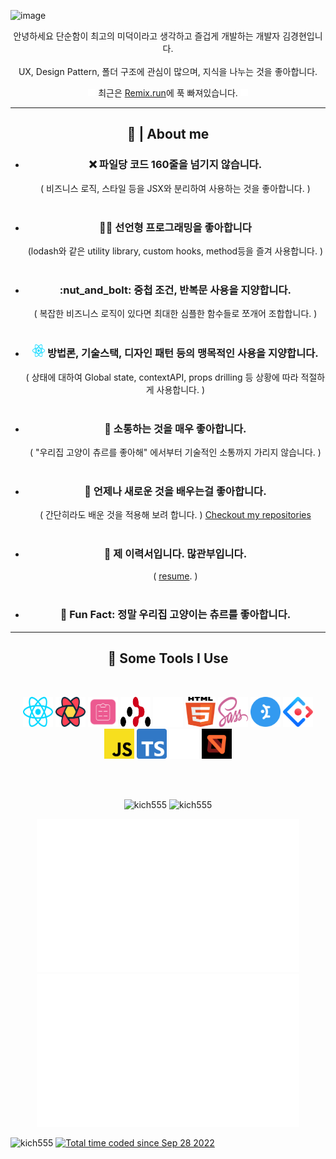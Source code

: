 ![image](https://user-images.githubusercontent.com/79491683/192609072-8aac24ee-b0db-4147-99f6-318a0c6806ad.png)


<p align='center'>안녕하세요 단순함이 최고의 미덕이라고 생각하고 즐겁게 개발하는 개발자 김경현입니다.
<br/>
<br/>
UX, Design Pattern, 폴더 구조에 관심이 많으며, 지식을 나누는 것을 좋아합니다.
</p>
<p align='center'><img src="icons/remix.svg" alt="remix" width="12" height="12" /> 최근은 <a href="https://remix.run/">Remix.run</a>에 푹 빠져있습니다. <img src="icons/remix.svg" alt="remix" width="12" height="12" /></p>

<hr>
<h2 align='center' >🍩 | About me </h2>


<div id="user-content-toc">
  <ul align='center'>
    <li>
      <h3>❌ 파일당 코드 160줄을 넘기지 않습니다.</h3>
    </li>
    ( 비즈니스 로직, 스타일 등을 JSX와 분리하여 사용하는 것을 좋아합니다. )
    <br/>
    <br/>
    <li>
      <h3>👨‍💻 선언형 프로그래밍을 좋아합니다</h3>
    </li>
    (lodash와 같은 utility library, custom hooks, method등을 즐겨 사용합니다. )
    <br/>
    <br/>
    <li>
      <h3>:nut_and_bolt: 중첩 조건, 반복문 사용을 지양합니다.</h3>
    </li>
    ( 복잡한 비즈니스 로직이 있다면 최대한 심플한 함수들로 쪼개어 조합합니다. )
    <br/>
    <br/>
    <li>
      <h3><img src="icons/react.svg" alt="react" width="20" height="20" /> 방법론, 기술스택, 디자인 패턴 등의 맹목적인 사용을 지양합니다.</h3>
    </li>
    ( 상태에 대하여 Global state, contextAPI, props drilling 등 상황에 따라 적절하게 사용합니다. )
    <br/>
    <br/>
    <li>
      <h3>💬 소통하는 것을 매우 좋아합니다.</h3> 
    </li>
    ( "우리집 고양이 츄르를 좋아해" 에서부터 기술적인 소통까지 가리지 않습니다. )
    <br/>
    <br/>
    <li>
      <h3>🧐 언제나 새로운 것을 배우는걸 좋아합니다.</h3>
    </li>
    ( 간단히라도 배운 것을 적용해 보려 합니다. )
    <a href="https://github.com/kich555?tab=repositories">Checkout my repositories</a> 
    <br/>
    <br/>
    <li>
      <h3>📙 제 이력서입니다. 많관부입니다.</h3>
    </li>
    ( <a href="">resume</a>. )
    <br/>
    <br/>
    <li>
      <h3>🎉 Fun Fact: 정말 우리집 고양이는 츄르를 좋아합니다.</h3>
    </li>
  </ul>
</div>

<hr>

<h2 align='center'>🚀 Some Tools I Use</h2>
<br/>
<p align="center">
  <a target="_blank" href="https://reactjs.org/"><img src="icons/react.svg" alt="react" width="48" height="48" /></a>
  <a target="_blank" href="https://tanstack.com/query/v4"><img src="icons/react-query.svg" alt="react-query" width="48" height="48" /></a>
  <a target="_blank" href="https://react-hook-form.com/"><img src="icons/react-hook-form.svg" alt="react-hook-form" width="48" height="48" /></a>
  <a target="_blank" href="https://reactrouter.com/en/main"><img src="icons/react-router.svg" alt="react-router" width="48" height="48" /></a>
  <a target="_blank" href="https://remix.run/"><img src="icons/remix.svg" alt="remix" width="48" height="48" /></a>
  <a target="_blank" href="https://developer.mozilla.org/en-US/docs/Glossary/HTML5"><img src="icons/html-5.svg" alt="html-5" width="48" height="48" /></a>
  <a target="_blank" href="https://sass-lang.com/"><img src="icons/sass.svg" alt="sass" width="48" height="48" /></a>
  <a target="_blank" href="https://mantine.dev/"><img src="icons/mantine.svg" alt="mantine" width="48" height="48" /></a>
  <a target="_blank" href="https://ant.design/"><img src="icons/ant-design.svg" alt="ant-design" width="48" height="48" /></a>
  <a target="_blank" href="https://aws.amazon.com/ko/what-is/javascript/"><img src="icons/javascript.svg" alt="javascript" width="48" height="48"  /></a>
  <a target="_blank" href="https://www.typescriptlang.org/"><img src="icons/typescript.svg" alt="typescript" width="48" height="48" /></a>
  <a target="_blank" href="https://www.prisma.io/"><img src="icons/prisma.svg" alt="prisma" width="48" height="48" /></a>
  <a target="_blank" href="https://mswjs.io/"><img src="icons/msw.svg" alt="msw" width="48" height="48" /></a>
</p>
<br/>
<br/>
<p align='center'>
  <img src = "https://github-readme-stats.vercel.app/api?username=kich555&show_icons=true&theme=bear" alt="kich555" width = 420>
  <img src = "https://github-readme-streak-stats.herokuapp.com?user=kich555&theme=buefy&hide_border=true" alt="kich555" width = 420>
</p>
<p align='center'>
  <img src = "stats/languages.svg" alt="kich555" width = 420>
  <img src = "stats/overview.svg" alt="kich555" width = 420>
</p>

<!--START_SECTION:waka-->
<!--END_SECTION:waka-->

<p>
  <img src="https://visitor-badge.glitch.me/badge?page_id=kich555.kich555" alt="kich555">
  <a href="https://wakatime.com/@30200ac1-28d5-4315-b104- b31a90d0102b">
    <img src="https://wakatime.com/badge/user/30200ac1-28d5-4315-b104-b31a90d0102b.svg" alt="Total time coded since Sep 28 2022" />
  </a>
</p>
